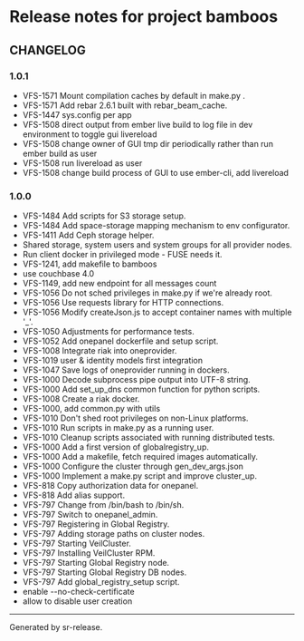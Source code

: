 # Release notes for project bamboos


CHANGELOG
---------

### 1.0.1

* VFS-1571 Mount compilation caches by default in make.py .
* VFS-1571 Add rebar 2.6.1 built with rebar_beam_cache.
* VFS-1447 sys.config per app
* VFS-1508 direct output from ember live build to log file in dev environment
 to toggle gui livereload
* VFS-1508 change owner of GUI tmp dir periodically rather than run ember build as user
* VFS-1508 run livereload as user
* VFS-1508 change build process of GUI to use ember-cli, add livereload


### 1.0.0


* VFS-1484 Add scripts for S3 storage setup.
* VFS-1484 Add space-storage mapping mechanism to env configurator.
* VFS-1411 Add Ceph storage helper.
* Shared storage, system users and system groups for all provider nodes.
* Run client docker in privileged mode - FUSE needs it.
* VFS-1241, add makefile to bamboos
* use couchbase 4.0
* VFS-1149, add new endpoint for all messages count
* VFS-1056 Do not sched privileges in make.py if we're already root.
* VFS-1056 Use requests library for HTTP connections.
* VFS-1056 Modify createJson.js to accept container names with multiple '_'.
* VFS-1050 Adjustments for performance tests.
* VFS-1052 Add onepanel dockerfile and setup script.
* VFS-1008 Integrate riak into oneprovider.
* VFS-1019 user & identity models first integration
* VFS-1047 Save logs of oneprovider running in dockers.
* VFS-1000 Decode subprocess pipe output into UTF-8 string.
* VFS-1000 Add set_up_dns common function for python scripts.
* VFS-1008 Create a riak docker.
* VFS-1000, add common.py with utils
* VFS-1010 Don't shed root privileges on non-Linux platforms.
* VFS-1010 Run scripts in make.py as a running user.
* VFS-1010 Cleanup scripts associated with running distributed tests.
* VFS-1000 Add a first version of globalregistry_up.
* VFS-1000 Add a makefile, fetch required images automatically.
* VFS-1000 Configure the cluster through gen_dev_args.json
* VFS-1000 Implement a make.py script and improve cluster_up.
* VFS-818 Copy authorization data for onepanel.
* VFS-818 Add alias support.
* VFS-797 Change from /bin/bash to /bin/sh.
* VFS-797 Switch to onepanel_admin.
* VFS-797 Registering in Global Registry.
* VFS-797 Adding storage paths on cluster nodes.
* VFS-797 Starting VeilCluster.
* VFS-797 Installing VeilCluster RPM.
* VFS-797 Starting Global Registry node.
* VFS-797 Starting Global Registry DB nodes.
* VFS-797 Add global_registry_setup script.
* enable --no-check-certificate
* allow to disable user creation


________

Generated by sr-release. 
